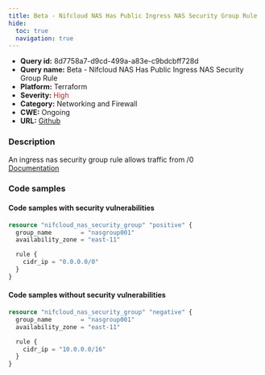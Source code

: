 ```yaml
---
title: Beta - Nifcloud NAS Has Public Ingress NAS Security Group Rule
hide:
  toc: true
  navigation: true
---
```


<style>
  .highlight .hll {
    background-color: #ff171742;
  }
  .md-content {
    max-width: 1100px;
    margin: 0 auto;
  }
</style>

-   **Query id:** 8d7758a7-d9cd-499a-a83e-c9bdcbff728d
-   **Query name:** Beta - Nifcloud NAS Has Public Ingress NAS Security Group Rule
-   **Platform:** Terraform
-   **Severity:** <span style="color:#bb2124">High</span>
-   **Category:** Networking and Firewall
-   **CWE:** Ongoing
-   **URL:** [Github](https://github.com/Checkmarx/kics/tree/master/assets/queries/terraform/nifcloud/nas_security_group_has_public_ingress_sgr)

### Description
An ingress nas security group rule allows traffic from /0<br>
[Documentation](https://registry.terraform.io/providers/nifcloud/nifcloud/latest/docs/resources/nas_security_group#cidr_ip)

### Code samples
#### Code samples with security vulnerabilities
```tf title="Positive test num. 1 - tf file" hl_lines="1"
resource "nifcloud_nas_security_group" "positive" {
  group_name        = "nasgroup001"
  availability_zone = "east-11"

  rule {
    cidr_ip = "0.0.0.0/0"
  }
}

```


#### Code samples without security vulnerabilities
```tf title="Negative test num. 1 - tf file"
resource "nifcloud_nas_security_group" "negative" {
  group_name        = "nasgroup001"
  availability_zone = "east-11"

  rule {
    cidr_ip = "10.0.0.0/16"
  }
}

```
